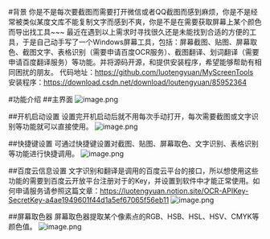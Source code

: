 #背景
你是不是每次要截图而需要打开微信或者QQ截图而感到麻烦，你是不是经常被类似某度文库不能复制文字而感到不爽，你是不是在需要获取屏幕上某个颜色而导出找工具~~~
最近在遇到以上需求时寻找很久还是未能找到合适的方便的工具，于是自己动手写了一个Windows屏幕工具，包括：屏幕截图、贴图、屏幕取色、截图文字、表格识别（需要申请百度OCR服务）、截图翻译、划词翻译（需要申请百度翻译服务）等功能。并将源码开源，和提供安装程序，希望能够帮助有相同困扰的朋友。
代码地址：https://github.com/luotengyuan/MyScreenTools
安装程序：https://download.csdn.net/download/loutengyuan/85952364

#功能介绍
##主界面
![image.png](https://upload-images.jianshu.io/upload_images/24810206-33a22979969fc0db.png?imageMogr2/auto-orient/strip%7CimageView2/2/w/1240)

##开机启动设置
设置完开机启动后就不用每次手动打开，每次需要截图或文字识别等功能就可以直接使用。
![image.png](https://upload-images.jianshu.io/upload_images/24810206-fa8ce2f607027547.png?imageMogr2/auto-orient/strip%7CimageView2/2/w/1240)

##快捷键设置
可通过快捷键设置对截图、贴图、屏幕取色、文字识别、表格识别等功能进行快捷调用。
![image.png](https://upload-images.jianshu.io/upload_images/24810206-8e82124d52e0def6.png?imageMogr2/auto-orient/strip%7CimageView2/2/w/1240)

##百度云信息设置
文字识别和翻译是调用的百度云平台的接口，所以想使用这些功能的需要到百度云开放平台注册对于的Key，并设置到软件中才能正常使用。如何申请服务请参照这篇文章：https://luotengyuan.notion.site/OCR-APIKey-SecretKey-a4ae1949601f44d1a5ef67065f56eb11
![image.png](https://upload-images.jianshu.io/upload_images/24810206-96c755e01bd0ca7c.png?imageMogr2/auto-orient/strip%7CimageView2/2/w/1240)

##屏幕取色器
屏幕取色器提取某个像素点的RGB、HSB、HSL、HSV、CMYK等颜色值。
![image.png](https://upload-images.jianshu.io/upload_images/24810206-8b5f5ec646b84b8f.png?imageMogr2/auto-orient/strip%7CimageView2/2/w/1240)



